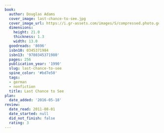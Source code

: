 ```yaml
---
book:
  author: Douglas Adams
  cover_image: last-chance-to-see.jpg
  cover_image_url: https://i.gr-assets.com/images/S/compressed.photo.goodreads.com/books/1327867839l/8696._SX98_.jpg
  dimensions:
    height: 21.0
    thickness: 1.3
    width: 13.0
  goodreads: '8696'
  isbn10: 0345371984
  isbn13: '9780345371980'
  pages: 256
  publication_year: '1990'
  slug: last-chance-to-see
  spine_color: '#bd7e50'
  tags:
  - german
  - nonfiction
  title: Last Chance to See
plan:
  date_added: '2016-05-18'
review:
  date_read: 2011-08-01
  date_started: null
  did_not_finish: false
  rating: 3
---
```

